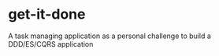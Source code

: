 # get-it-done
A task managing application as a personal challenge to build a DDD/ES/CQRS application
